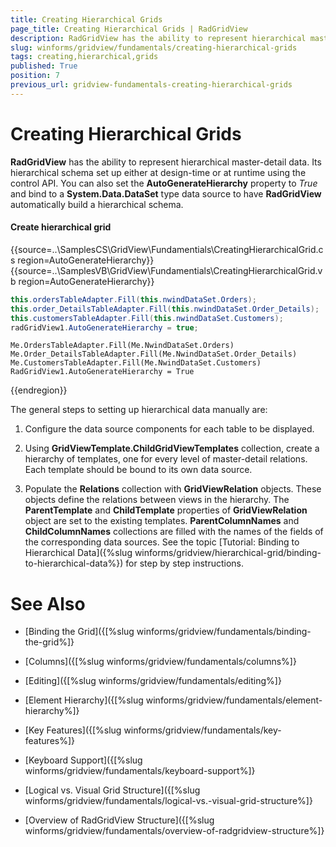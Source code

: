 ```yaml
---
title: Creating Hierarchical Grids
page_title: Creating Hierarchical Grids | RadGridView
description: RadGridView has the ability to represent hierarchical master-detail data. 
slug: winforms/gridview/fundamentals/creating-hierarchical-grids
tags: creating,hierarchical,grids
published: True
position: 7
previous_url: gridview-fundamentals-creating-hierarchical-grids
---
```


# Creating Hierarchical Grids

__RadGridView__ has the ability to represent hierarchical master-detail data. Its hierarchical schema set up either at design-time or at runtime using the control API. You can also set the __AutoGenerateHierarchy__ property to *True* and bind to a __System.Data.DataSet__ type data source to have __RadGridView__ automatically build a hierarchical schema.

#### Create hierarchical grid

{{source=..\SamplesCS\GridView\Fundamentials\CreatingHierarchicalGrid.cs region=AutoGenerateHierarchy}} 
{{source=..\SamplesVB\GridView\Fundamentials\CreatingHierarchicalGrid.vb region=AutoGenerateHierarchy}} 

````C#
this.ordersTableAdapter.Fill(this.nwindDataSet.Orders);
this.order_DetailsTableAdapter.Fill(this.nwindDataSet.Order_Details);
this.customersTableAdapter.Fill(this.nwindDataSet.Customers);
radGridView1.AutoGenerateHierarchy = true;

````
````VB.NET
Me.OrdersTableAdapter.Fill(Me.NwindDataSet.Orders)
Me.Order_DetailsTableAdapter.Fill(Me.NwindDataSet.Order_Details)
Me.CustomersTableAdapter.Fill(Me.NwindDataSet.Customers)
RadGridView1.AutoGenerateHierarchy = True

````

{{endregion}} 

The general steps to setting up hierarchical data manually are:

1. Configure the data source components for each table to be displayed.

1. Using __GridViewTemplate.ChildGridViewTemplates__ collection, create a hierarchy of templates, one for every level of master-detail relations. Each template should be bound to its own data source.

1. Populate the __Relations__ collection with __GridViewRelation__ objects. These objects define the relations between views in the hierarchy. The __ParentTemplate__ and __ChildTemplate__ properties of __GridViewRelation__ object are set to the existing templates. __ParentColumnNames__ and __ChildColumnNames__ collections are filled with the names of the fields of the corresponding data sources. See the topic [Tutorial: Binding to Hierarchical Data]({%slug winforms/gridview/hierarchical-grid/binding-to-hierarchical-data%}) for step by step instructions.
# See Also
* [Binding the Grid]({[%slug winforms/gridview/fundamentals/binding-the-grid%]}

* [Columns]({[%slug winforms/gridview/fundamentals/columns%]}

* [Editing]({[%slug winforms/gridview/fundamentals/editing%]}

* [Element Hierarchy]({[%slug winforms/gridview/fundamentals/element-hierarchy%]}

* [Key Features]({[%slug winforms/gridview/fundamentals/key-features%]}

* [Keyboard Support]({[%slug winforms/gridview/fundamentals/keyboard-support%]}

* [Logical vs. Visual Grid Structure]({[%slug winforms/gridview/fundamentals/logical-vs.-visual-grid-structure%]}

* [Overview of RadGridView Structure]({[%slug winforms/gridview/fundamentals/overview-of-radgridview-structure%]}

